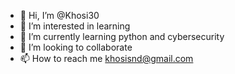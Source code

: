 - 👋 Hi, I’m @Khosi30
- 👀 I’m interested in learning
- 🌱 I’m currently learning python and cybersecurity
- 💞️ I’m looking to collaborate 
- 📫 How to reach me khosisnd@gmail.com

<!---
Khosi30/Khosi30 is a ✨ special ✨ repository because its `README.md` (this file) appears on your GitHub profile.
You can click the Preview link to take a look at your changes.
--->
